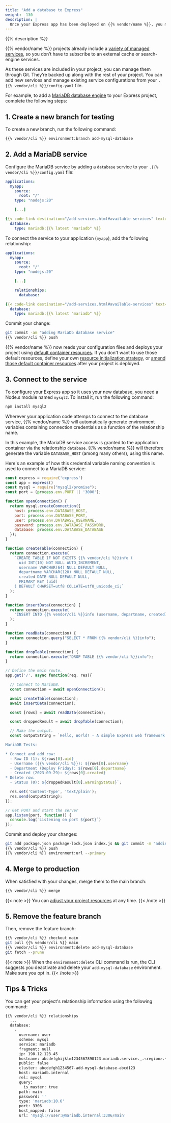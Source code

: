 ```yaml
---
title: "Add a database to Express"
weight: -130
description: |
  Once your Express app has been deployed on {{% vendor/name %}}, you might want to add a service to it.
---
```


{{% description %}}

{{% vendor/name %}} projects already include a [variety of managed services](/add-services.html#available-services), so you don’t have to subscribe to an external cache or search-engine services.

As these services are included in your project, you can manage them through Git.
They’re backed up along with the rest of your project.
You can add new services and manage existing service configurations from your `.{{% vendor/cli %}}/config.yaml` file.

For example, to add a [MariaDB database engine](/add-services/mysql.html) to your Express project, complete the following steps:

## 1. Create a new branch for testing

To create a new branch, run the following command:

```bash {location="Terminal"}
{{% vendor/cli %}} environment:branch add-mysql-database
```

## 2. Add a MariaDB service

Configure the MariaDB service by adding a `database` service to your `.{{% vendor/cli %}}/config.yaml` file:

```yaml {configFile="app"}
applications:
  myapp:
    source:
      root: "/"
    type: "nodejs:20"

    [...]

{{< code-link destination="/add-services.html#available-services" text="services" title="Click to see the complete list of all available services" >}}:
  database:
    type: mariadb:{{% latest "mariadb" %}}
```

To connect the service to your application (``myapp``), add the following relationship:

```yaml {configFile="app"}
applications:
  myapp:
    source:
      root: "/"
    type: "nodejs:20"

    [...]

    relationships:
      database:

{{< code-link destination="/add-services.html#available-services" text="services" title="Click to see the complete list of all available services" >}}:
  database:
    type: mariadb:{{% latest "mariadb" %}}
```

Commit your change:

```bash {location="Terminal"}
git commit -am "adding MariaDb database service"
{{% vendor/cli %}} push
```

{{% vendor/name %}} now reads your configuration files and deploys your project using [default container resources](/manage-resources/resource-init.md).
If you don't want to use those default resources,
define your own [resource initialization strategy](/manage-resources/resource-init#specify-a-resource-initialization-strategy),
or [amend those default container resources](/manage-resources/adjust-resources.md) after your project is deployed.

## 3. Connect to the service

To configure your Express app so it uses your new database,
you need a Node.s module named `mysql2`.
To install it, run the following command:

```bash {location="Terminal"}
npm install mysql2
```

Wherever your application code attemps to connect to the database service,
{{% vendor/name %}} will automatically generate environment variables containing connection credentials as a function of the relationship name.

In this example, the MariaDB service access is granted to the application container via the relationship `database`.
{{% vendor/name %}} will therefore generate the variable `DATABASE_HOST` (among many others), using this name.

Here's an example of how this credential variable naming convention is used to connect to a MariaDB service:

```javascript {location="index.js"}
const express = require('express')
const app = express()
const mysql = require("mysql2/promise");
const port = (process.env.PORT || '3000');

function openConnection() {
  return mysql.createConnection({
    host: process.env.DATABASE_HOST,
    port: process.env.DATABASE_PORT,
    user: process.env.DATABASE_USERNAME,
    password: process.env.DATABASE_PASSWORD,
    database: process.env.DATABASE_DATABASE
  });
}

function createTable(connection) {
  return connection.execute(
    `CREATE TABLE IF NOT EXISTS {{% vendor/cli %}}info (
      uid INT(10) NOT NULL AUTO_INCREMENT,
      username VARCHAR(64) NULL DEFAULT NULL,
      departname VARCHAR(128) NULL DEFAULT NULL,
      created DATE NULL DEFAULT NULL,
      PRIMARY KEY (uid)
    ) DEFAULT CHARSET=utf8 COLLATE=utf8_unicode_ci;`
  );
}

function insertData(connection) {
  return connection.execute(
    "INSERT INTO {{% vendor/cli %}}info (username, departname, created) VALUES ('{{% vendor/cli %}}', 'Deploy Friday', '2023-09-29')"
  );
}

function readData(connection) {
  return connection.query("SELECT * FROM {{% vendor/cli %}}info");
}

function dropTable(connection) {
  return connection.execute("DROP TABLE {{% vendor/cli %}}info");
}

// Define the main route.
app.get('/', async function(req, res){

  // Connect to MariaDB.
  const connection = await openConnection();

  await createTable(connection);
  await insertData(connection);

  const [rows] = await readData(connection);

  const droppedResult = await dropTable(connection);

  // Make the output.
  const outputString = `Hello, World! - A simple Express web framework template for {{% vendor/name %}}

MariaDB Tests:

* Connect and add row:
  - Row ID (1): ${rows[0].uid}
  - Username ({{% vendor/cli %}}): ${rows[0].username}
  - Department (Deploy Friday): ${rows[0].departname}
  - Created (2023-09-29): ${rows[0].created}
* Delete row:
  - Status (0): ${droppedResult[0].warningStatus}`;

  res.set('Content-Type', 'text/plain');
  res.send(outputString);
});

// Get PORT and start the server
app.listen(port, function() {
  console.log(`Listening on port ${port}`)
});
```

Commit and deploy your changes:

```bash {location="Terminal"}
git add package.json package-lock.json index.js && git commit -m "adding MariaDb database service"
{{% vendor/cli %}} push
{{% vendor/cli %}} environment:url --primary
```

## 4. Merge to production

When satisfied with your changes, merge them to the main branch:

```bash {location="Terminal"}
{{% vendor/cli %}} merge
```

{{< note >}}
You can [adjust your project resources](/manage-resources/adjust-resources.md) at any time.
{{< /note >}}

## 5. Remove the feature branch

Then, remove the feature branch:

```bash {location="Terminal"}
{{% vendor/cli %}} checkout main
git pull {{% vendor/cli %}} main
{{% vendor/cli %}} environment:delete add-mysql-database
git fetch --prune
```

{{< note >}}
When the `environment:delete` CLI command is run, the CLI suggests you deactivate and delete your `add-mysql-database` environment.
Make sure you opt in.
{{< /note >}}

## Tips & Tricks

You can get your project's relationship information using the following command:

```bash {location="Terminal"}
{{% vendor/cli %}} relationships
  ...
  database:
    -
      username: user
      scheme: mysql
      service: mariadb
      fragment: null
      ip: 198.12.123.45
      hostname: abcdefghijklm1234567890123.mariadb.service._.<region>.{{< vendor/urlraw "hostname" >}}
      public: false
      cluster: abcdefgh1234567-add-mysql-database-abcd123
      host: mariadb.internal
      rel: mysql
      query:
        is_master: true
      path: main
      password: ''
      type: 'mariadb:10.6'
      port: 3306
      host_mapped: false
      url: 'mysql://user:@mariadb.internal:3306/main'
```
